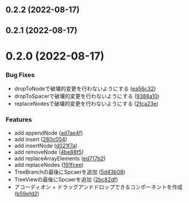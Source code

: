 ## 0.2.2 (2022-08-17)



## 0.2.1 (2022-08-17)



# 0.2.0 (2022-08-17)


### Bug Fixes

* dropToNodeで破壊的変更を行わないようにする ([ea56c32](https://github.com/knaot0/react-dnd/commit/ea56c32376a3bdf3db17e4b71abc03b41f2d2064))
* dropToSpacerで破壊的変更を行わないようにする ([9388a10](https://github.com/knaot0/react-dnd/commit/9388a1034457b852bbcc3db30c781ab1de590ae9))
* replaceNodesで破壊的変更を行わないようにする ([2fca23e](https://github.com/knaot0/react-dnd/commit/2fca23e773313bbbe62885eaf5751957daf6405f))


### Features

* add appendNode ([ad7ae4f](https://github.com/knaot0/react-dnd/commit/ad7ae4ff32589182d6827a801a7679704e989f12))
* add insert ([280c054](https://github.com/knaot0/react-dnd/commit/280c05494dfd60d6363db1459dc0a01c2c1f398a))
* add insertNode ([d021f7a](https://github.com/knaot0/react-dnd/commit/d021f7a8ebf0d278d25ae72e0f04afebdb5a7858))
* add removeNode ([4be88f5](https://github.com/knaot0/react-dnd/commit/4be88f5b88e56559a4636d0e2a8f905a64f6c4fe))
* add replaceArrayElements ([ed717b2](https://github.com/knaot0/react-dnd/commit/ed717b2a46b4c3d85ba9badfe8cf8f9692a09759))
* add replaceNodes ([191fcee](https://github.com/knaot0/react-dnd/commit/191fcee0c39607cc5c268d1796d6725914ac0837))
* TreeBranchの最後にSpcaerを追加 ([5d43b08](https://github.com/knaot0/react-dnd/commit/5d43b087ff44c8399a00a185c117f528d65914ec))
* TreeViewの最後にSpcaerを追加 ([2bc82df](https://github.com/knaot0/react-dnd/commit/2bc82df2050c58e4defff3e1c6e17c0835eb165c))
* アコーディオン + ドラッグアンドドロップできるコンポーネントを作成 ([b59efd2](https://github.com/knaot0/react-dnd/commit/b59efd230c3efaa9457c9bad37b6cb341275adac))



